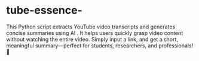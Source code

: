# tube-essence-
This Python script extracts YouTube video transcripts and generates concise summaries using AI . It helps users quickly grasp video content without watching the entire video. Simply input a link, and get a short, meaningful summary—perfect for students, researchers, and professionals! 🚀
